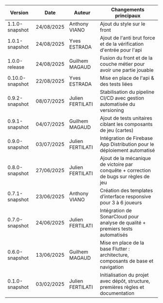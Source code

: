 | Version         | Date       | Auteur           | Changements principaux                                                                |
|---------------- |------------|------------------|---------------------------------------------------------------------------------------|
| 1.1.0-snapshot  | 24/08/2025 | Anthony VIANO    | Ajout du style sur le front
| 1.0.1-snapshot  | 24/08/2025 | Yves ESTRADA     | Ajout de l'anti brut force et de la vérification d'entrée pour l'api                  |
| 1.0.0-release   | 24/08/2025 | Guilhem MAGAUD   | Fusion du front et de la couche métier pour avoir une partie jouable                  |
| 0.10.0-snapshot | 22/08/2025 | Yves ESTRADA     | Mise en place de l'api & des tests liées                                              |
| 0.9.2-snapshot  | 08/07/2025 | Julien FERTILATI | Stabilisation du pipeline CI/CD avec gestion automatisée du versioning                |
| 0.9.1-snapshot  | 04/07/2025 | Guilhem MAGAUD   | Ajout de tests unitaires ciblant les composants de jeu (cartes)                       |
| 0.9.0-snapshot  | 03/07/2025 | Julien FERTILATI | Intégration de Firebase App Distribution pour le déploiement automatisé               |
| 0.8.0-snapshot  | 27/06/2025 | Julien FERTILATI | Ajout de la mécanique de victoire par conquête + correction de bugs sur règles de jeu |
| 0.7.1-snapshot  | 23/06/2025 | Anthony VIANO    | Création des templates d’interface responsive pour 3 à 6 joueurs                      |
| 0.7.0-snapshot  | 24/06/2025 | Julien FERTILATI | Intégration de SonarCloud pour analyse de qualité + premiers tests automatisés        |
| 0.6.0-snapshot  | 13/06/2025 | Guilhem MAGAUD   | Mise en place de la base Flutter : architecture, composants de base et navigation     |
| 0.1.0-snapshot  | 03/02/2025 | Julien FERTILATI | Initialisation du projet avec dépôt, structure, premières règles et documentation     |
